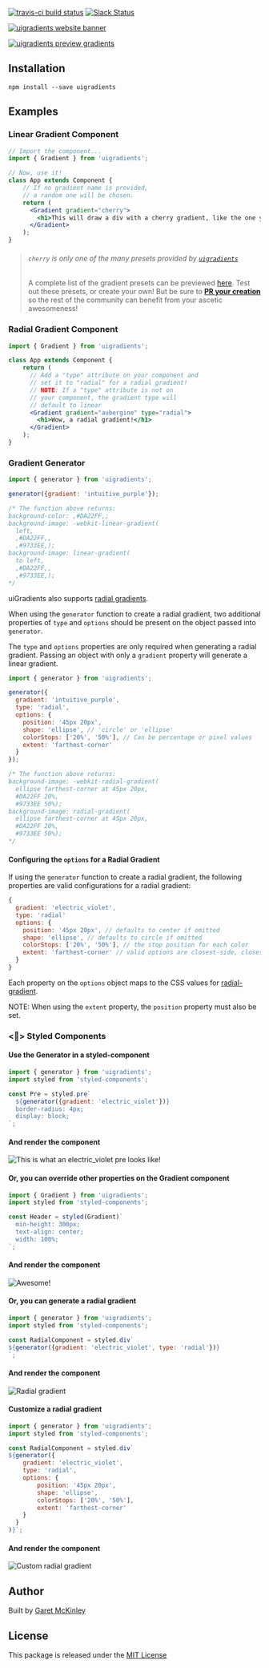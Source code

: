 [![travis-ci build status](https://travis-ci.org/JSBros/uigradients.svg?branch=master)](https://travis-ci.org/JSBros/uigradients) [![Slack Status](https://slackin-xtuseyimsc.now.sh/badge.svg)](https://slackin-xtuseyimsc.now.sh/)

[![uigradients website banner](http://imgur.com/xPdyAx4.png)](https://jsbros.github.io/uigradients/)

[![uigradients preview gradients](http://i.imgur.com/lFbfzII.png)](https://595f03bc-218b-4dc7-9045-df52791c557f.sbook.io/)

## Installation

    npm install --save uigradients

## Examples
### Linear Gradient Component

``` jsx
// Import the component...
import { Gradient } from 'uigradients';

// Now, use it!
class App extends Component {
    // If no gradient name is provided,
    // a random one will be chosen.
    return (
      <Gradient gradient="cherry">
        <h1>This will draw a div with a cherry gradient, like the one you're looking at right now.</h1>
      </Gradient>
    );
}
```
> ###### `cherry` is only one of the many presets provided by [_`uigradients`_](https://jsbros.github.io/uigradients/)
> A complete list of the gradient presets can be previewed [here](https://595f03bc-218b-4dc7-9045-df52791c557f.sbook.io/?selectedKind=Gradient%20Component&selectedStory=Color%20Previews&full=0&down=1&left=1&panelRight=0&downPanel=kadirahq%2Fstorybook-addon-actions%2Factions-panel).
> Test out these presets, or create your own! But be sure to
[**PR your creation**](https://github.com/JSBros/uigradients/compare) so the
rest of the community can benefit from your ascetic awesomeness!

### Radial Gradient Component

``` jsx
import { Gradient } from 'uigradients';

class App extends Component {
    return (
      // Add a "type" attribute on your component and
      // set it to "radial" for a radial gradient!
      // NOTE: If a "type" attribute is not on
      // your component, the gradient type will
      // default to linear
      <Gradient gradient="aubergine" type="radial">
        <h1>Wow, a radial gradient!</h1>
      </Gradient>
    );
}
```

### Gradient Generator

``` jsx
import { generator } from 'uigradients';

generator({gradient: 'intuitive_purple'});

/* The function above returns:
background-color: ,#DA22FF,;
background-image: -webkit-linear-gradient(
  left,
  ,#DA22FF,,
  ,#9733EE,);
background-image: linear-gradient(
  to left,
  ,#DA22FF,,
  ,#9733EE,);
*/
```

uiGradients also supports [radial gradients](https://developer.mozilla.org/en-US/docs/Web/CSS/radial-gradient).

When using the `generator` function to create a radial gradient, two additional properties of `type` and `options` should be present on the object passed into `generator`.

The `type` and `options` properties are only required when generating a radial gradient. Passing an object with only a `gradient` property will generate a linear gradient.

``` jsx
import { generator } from 'uigradients';

generator({
  gradient: 'intuitive_purple',
  type: 'radial',
  options: {
    position: '45px 20px',
    shape: 'ellipse', // 'circle' or 'ellipse'
    colorStops: ['20%', '50%'], // Can be percentage or pixel values
    extent: 'farthest-corner'
  }
});

/* The function above returns:
background-image: -webkit-radial-gradient(
  ellipse farthest-corner at 45px 20px,
  #DA22FF 20%,
  #9733EE 50%);
background-image: radial-gradient(
  ellipse farthest-corner at 45px 20px,
  #DA22FF 20%,
  #9733EE 50%);
*/
```

#### Configuring the `options` for a Radial Gradient

If using the `generator` function to create a radial gradient, the following properties are valid configurations for a radial gradient:

```js
{
  gradient: 'electric_violet',
  type: 'radial'
  options: {
    position: '45px 20px', // defaults to center if omitted
    shape: 'ellipse', // defaults to circle if omitted
    colorStops: ['20%', '50%'], // the stop position for each color
    extent: 'farthest-corner' // valid options are closest-side, closest-corner, farthest-side, and farthest-corner
  }
}
```

Each property on the `options` object maps to the CSS values for [radial-gradient](https://developer.mozilla.org/en-US/docs/Web/CSS/radial-gradient).

NOTE: When using the `extent` property, the `position` property must also be set.

### <💅> Styled Components
#### Use the Generator in a styled-component

``` jsx
import { generator } from 'uigradients';
import styled from 'styled-components';

const Pre = styled.pre`
  ${generator({gradient: 'electric_violet'})}
  border-radius: 4px;
  display: block;
`;
```

#### And render the component

![This is what an electric_violet pre looks like!](http://imgur.com/hNuroip.png)

#### Or, you can override other properties on the Gradient component

``` jsx
import { Gradient } from 'uigradients';
import styled from 'styled-components';

const Header = styled(Gradient)`
  min-height: 300px;
  text-align: center;
  width: 100%;
`;
```

#### And render the component

![Awesome!](http://imgur.com/7G9C4eN.png)

#### Or, you can generate a radial gradient

```js
import { generator } from 'uigradients';
import styled from 'styled-components';

const RadialComponent = styled.div`
${generator({gradient: 'electric_violet', type: 'radial'})}
`;
```

#### And render the component

![Radial gradient](https://i.imgur.com/PcyFqtx.jpg)

#### Customize a radial gradient

```js
import { generator } from 'uigradients';
import styled from 'styled-components';

const RadialComponent = styled.div`
${generator({
    gradient: 'electric_violet',
    type: 'radial',
    options: {
        position: '45px 20px',
        shape: 'ellipse',
        colorStops: ['20%', '50%'],
        extent: 'farthest-corner'
    }
  }
)}`;
```

#### And render the component

![Custom radial gradient](http://i.imgur.com/ESjCRbI.jpg)

## Author

Built by [Garet McKinley](https://github.com/garetmckinley)

## License

This package is released under the [MIT License](LICENSE)
